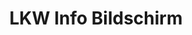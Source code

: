 ---
layout: article
title: LKW Info Bildschirm
description: 
  - Diese Template gibt eine Übersicht welches Tor welchem LKW zur Verfügung steht.
lang: de
weight: 500
isDraft: false
ref: Truck_Info_Screen
category:
  - Logistik
  - LKW
image: Truck_Info_Screen_DE.png
download: Truck_Info_Screen_DE.pbmx
overview_description:
overview_benefits:
overview_data_sources:
---